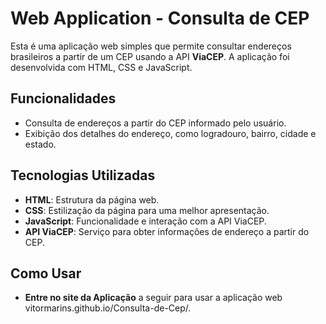 # Web Application - Consulta de CEP

Esta é uma aplicação web simples que permite consultar endereços brasileiros a partir de um CEP usando a API **ViaCEP**. A aplicação foi desenvolvida com HTML, CSS e JavaScript.

## Funcionalidades

- Consulta de endereços a partir do CEP informado pelo usuário.
- Exibição dos detalhes do endereço, como logradouro, bairro, cidade e estado.

## Tecnologias Utilizadas

- **HTML**: Estrutura da página web.
- **CSS**: Estilização da página para uma melhor apresentação.
- **JavaScript**: Funcionalidade e interação com a API ViaCEP.
- **API ViaCEP**: Serviço para obter informações de endereço a partir do CEP.

## Como Usar

- **Entre no site da Aplicação** a seguir para usar a aplicação web vitormarins.github.io/Consulta-de-Cep/.
